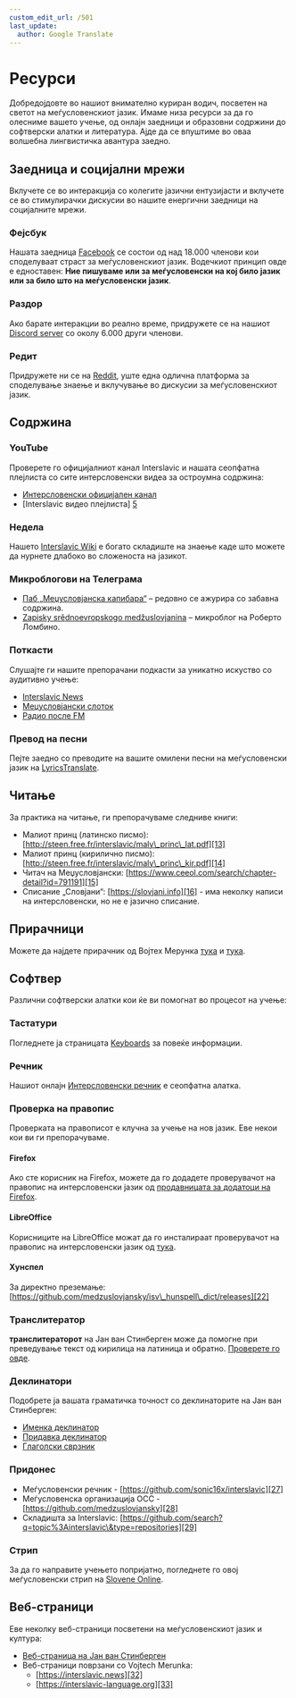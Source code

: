 ```yaml
---
custom_edit_url: /501
last_update:
  author: Google Translate
---
```


# Ресурси

Добредојдовте во нашиот внимателно куриран водич, посветен на светот на меѓусловенскиот јазик. Имаме низа ресурси за да го олесниме вашето учење, од онлајн заедници и образовни содржини до софтверски алатки и литература. Ајде да се впуштиме во оваа волшебна лингвистичка авантура заедно.

## Заедница и социјални мрежи

Вклучете се во интеракција со колегите јазични ентузијасти и вклучете се во стимулирачки дискусии во нашите енергични заедници на социјалните мрежи.

### Фејсбук

Нашата заедница [Facebook][1] се состои од над 18.000 членови кои споделуваат страст за меѓусловенскиот јазик. Водечкиот принцип овде е едноставен: **Ние пишуваме или за меѓусловенски на кој било јазик или за било што на меѓусловенски јазик**.

### Раздор

Ако барате интеракции во реално време, придружете се на нашиот [Discord server][2] со околу 6.000 други членови.

### Редит

Придружете ни се на [Reddit][3], уште една одлична платформа за споделување знаење и вклучување во дискусии за меѓусловенскиот јазик.

## Содржина

### YouTube

Проверете го официјалниот канал Interslavic и нашата сеопфатна плејлиста со сите интерсловенски видеа за остроумна содржина:

- [Интерсловенски официјален канал][4]
- [Interslavic видео плејлиста] [5]

### Недела

Нашето [Interslavic Wiki][6] е богато складиште на знаење каде што можете да нурнете длабоко во сложеноста на јазикот.

### Микроблогови на Телеграма

- [Паб „Меџусловјанска капибара“][7] – редовно се ажурира со забавна содржина.
- [Zapisky srědnoevropskogo medžuslovjanina][8] – микроблог на Роберто Ломбино.

### Поткасти

Слушајте ги нашите препорачани подкасти за уникатно искуство со аудитивно учење:

- [Interslavic News][9]
- [Меџусловјански слоток][10]
- [Радио после FM][11]

### Превод на песни

Пејте заедно со преводите на вашите омилени песни на меѓусловенски јазик на [LyricsTranslate][12].

## Читање

За практика на читање, ги препорачуваме следниве книги:

- Малиот принц (латинско писмо): [http://steen.free.fr/interslavic/maly\_princ\_lat.pdf][13]
- Малиот принц (кирилично писмо): [http://steen.free.fr/interslavic/maly\_princ\_kir.pdf][14]
- Читач на Меџусловјански: [https://www.ceeol.com/search/chapter-detail?id=791191][15]
- Списание „Словјани“: [https://slovjani.info][16] - има неколку написи на интерсловенски, но не е јазично списание.

## Прирачници

Можете да најдете прирачник од Војтех Мерунка [тука][17] и [тука][15].

## Софтвер

Различни софтверски алатки кои ќе ви помогнат во процесот на учење:

### Тастатури

Погледнете ја страницата [Keyboards][18] за повеќе информации.

### Речник

Нашиот онлајн [Интерсловенски речник][19] е сеопфатна алатка.

### Проверка на правопис

Проверката на правописот е клучна за учење на нов јазик. Еве некои кои ви ги препорачуваме.

#### Firefox

Ако сте корисник на Firefox, можете да го додадете проверувачот на правопис на интерсловенски јазик од [продавницата за додатоци на Firefox][20].

#### LibreOffice

Корисниците на LibreOffice можат да го инсталираат проверувачот на правопис на интерсловенски јазик од [тука][21].

#### Хунспел

За директно преземање: [https://github.com/medzuslovjansky/isv\_hunspell\_dict/releases][22]

### Транслитератор

**транслитераторот** на Јан ван Стинберген може да помогне при преведување текст од кирилица на латиница и обратно. [Проверете го овде][23].

### Деклинатори

Подобрете ја вашата граматичка точност со деклинаторите на Јан ван Стинберген:

- [Именка деклинатор][24]
- [Придавка деклинатор][25]
- [Глаголски сврзник][26]

### Придонес

- Меѓусловенски речник - [https://github.com/sonic16x/interslavic][27]
- Меѓусловенска организација ОСС - [https://github.com/medzuslovjansky][28]
- Складишта за Interslavic: [https://github.com/search?q=topic%3Ainterslavic\&type=repositories][29]

### Стрип

За да го направите учењето попријатно, погледнете го овој меѓусловенски стрип на [Slovene Online][30].

## Веб-страници

Еве неколку веб-страници посветени на меѓусловенскиот јазик и култура:

- [Веб-страница на Јан ван Стинберген][31]
- Веб-страници поврзани со Vojtech Merunka:
  - [https://interslavic.news][32]
  - [https://interslavic-language.org][33]

[1]: https://www.facebook.com/groups/interslavic

[2]: https://discord.com/invite/n3saqm27QW

[3]: https://www.reddit.com/r/interslavic/

[4]: https://www.youtube.com/channel/UCShYXuD2TyJlYd9UWUUiYiA

[5]: https://www.youtube.com/playlist?list=PLT_X5HnKrXoiL3a5oK9Tv977JI8ijvFNM

[6]: https://isv.miraheze.org/

[7]: https://t.me/interslavicthings

[8]: https://t.me/zapiskysm

[9]: https://interslavic.news/podkast

[10]: https://linktr.ee/medzuslovjansky.slovotok

[11]: https://tyflonet.com/siciliano/arhiv/

[12]: https://lyricstranslate.com/language/interslavic

[13]: http://steen.free.fr/interslavic/maly_princ_lat.pdf

[14]: http://steen.free.fr/interslavic/maly_princ_kir.pdf

[15]: https://www.ceeol.com/search/chapter-detail?id=791191

[16]: https://slovjani.info

[17]: https://www.patro.cz/interslavic-zonal-constructed-language/

[18]: ./keyboards.md

[19]: https://interslavic-dictionary.com/

[20]: https://addons.mozilla.org/en-US/firefox/addon/interslavic-spellcheck/

[21]: https://extensions.libreoffice.org/en/extensions/show/15995

[22]: https://github.com/medzuslovjansky/isv_hunspell_dict/releases

[23]: http://steen.free.fr/interslavic/transliterator.html

[24]: http://steen.free.fr/interslavic/declinator.html

[25]: http://steen.free.fr/interslavic/adjectivator.html

[26]: http://steen.free.fr/interslavic/conjugator.html

[27]: https://github.com/sonic16x/interslavic

[28]: https://github.com/medzuslovjansky

[29]: https://github.com/search?q=topic%3Ainterslavic&type=repositories

[30]: https://slovene.online/animation/1.0/msl/index.html

[31]: http://steen.free.fr/interslavic

[32]: https://interslavic.news

[33]: https://interslavic-language.org

